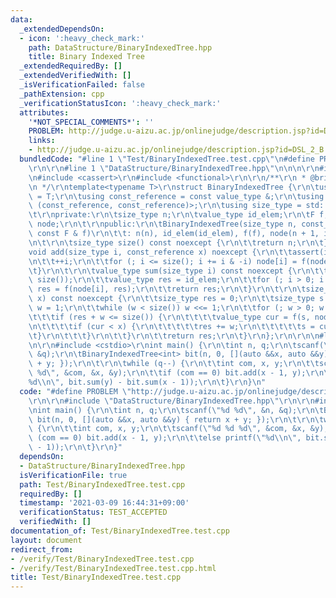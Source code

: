 ```yaml
---
data:
  _extendedDependsOn:
  - icon: ':heavy_check_mark:'
    path: DataStructure/BinaryIndexedTree.hpp
    title: Binary Indexed Tree
  _extendedRequiredBy: []
  _extendedVerifiedWith: []
  _isVerificationFailed: false
  _pathExtension: cpp
  _verificationStatusIcon: ':heavy_check_mark:'
  attributes:
    '*NOT_SPECIAL_COMMENTS*': ''
    PROBLEM: http://judge.u-aizu.ac.jp/onlinejudge/description.jsp?id=DSL_2_B
    links:
    - http://judge.u-aizu.ac.jp/onlinejudge/description.jsp?id=DSL_2_B
  bundledCode: "#line 1 \"Test/BinaryIndexedTree.test.cpp\"\n#define PROBLEM \"http://judge.u-aizu.ac.jp/onlinejudge/description.jsp?id=DSL_2_B\"\
    \r\n\r\n#line 1 \"DataStructure/BinaryIndexedTree.hpp\"\n\n\n\r\n#include <vector>\r\
    \n#include <cassert>\r\n#include <functional>\r\n\r\n/**\r\n * @brief https://tkmst201.github.io/Library/DataStructure/BinaryIndexedTree.hpp\r\
    \n */\r\ntemplate<typename T>\r\nstruct BinaryIndexedTree {\r\n\tusing value_type\
    \ = T;\r\n\tusing const_reference = const value_type &;\r\n\tusing F = std::function<value_type\
    \ (const_reference, const_reference)>;\r\n\tusing size_type = std::size_t;\r\n\
    \t\r\nprivate:\r\n\tsize_type n;\r\n\tvalue_type id_elem;\r\n\tF f;\r\n\tstd::vector<value_type>\
    \ node;\r\n\t\r\npublic:\r\n\tBinaryIndexedTree(size_type n, const_reference id_elem,\
    \ const F & f)\r\n\t\t: n(n), id_elem(id_elem), f(f), node(n + 1, id_elem) {}\r\
    \n\t\r\n\tsize_type size() const noexcept {\r\n\t\treturn n;\r\n\t}\r\n\t\r\n\t\
    void add(size_type i, const_reference x) noexcept {\r\n\t\tassert(i < size());\r\
    \n\t\t++i;\r\n\t\tfor (; i <= size(); i += i & -i) node[i] = f(node[i], x);\r\n\
    \t}\r\n\t\r\n\tvalue_type sum(size_type i) const noexcept {\r\n\t\tassert(i <=\
    \ size());\r\n\t\tvalue_type res = id_elem;\r\n\t\tfor (; i > 0; i -= i & -i)\
    \ res = f(node[i], res);\r\n\t\treturn res;\r\n\t}\r\n\t\r\n\tsize_type lower_bound(const_reference\
    \ x) const noexcept {\r\n\t\tsize_type res = 0;\r\n\t\tsize_type s = id_elem,\
    \ w = 1;\r\n\t\twhile (w < size()) w <<= 1;\r\n\t\tfor (; w > 0; w >>= 1) {\r\n\
    \t\t\tif (res + w <= size()) {\r\n\t\t\t\tvalue_type cur = f(s, node[res + w]);\r\
    \n\t\t\t\tif (cur < x) {\r\n\t\t\t\t\tres += w;\r\n\t\t\t\t\ts = cur;\r\n\t\t\t\
    \t}\r\n\t\t\t}\r\n\t\t}\r\n\t\treturn res;\r\n\t}\r\n};\r\n\r\n\n#line 4 \"Test/BinaryIndexedTree.test.cpp\"\
    \n\r\n#include <cstdio>\r\nint main() {\r\n\tint n, q;\r\n\tscanf(\"%d %d\", &n,\
    \ &q);\r\n\tBinaryIndexedTree<int> bit(n, 0, [](auto &&x, auto &&y) { return x\
    \ + y; });\r\n\t\r\n\twhile (q--) {\r\n\t\tint com, x, y;\r\n\t\tscanf(\"%d %d\
    \ %d\", &com, &x, &y);\r\n\t\tif (com == 0) bit.add(x - 1, y);\r\n\t\telse printf(\"\
    %d\\n\", bit.sum(y) - bit.sum(x - 1));\r\n\t}\r\n}\n"
  code: "#define PROBLEM \"http://judge.u-aizu.ac.jp/onlinejudge/description.jsp?id=DSL_2_B\"\
    \r\n\r\n#include \"DataStructure/BinaryIndexedTree.hpp\"\r\n\r\n#include <cstdio>\r\
    \nint main() {\r\n\tint n, q;\r\n\tscanf(\"%d %d\", &n, &q);\r\n\tBinaryIndexedTree<int>\
    \ bit(n, 0, [](auto &&x, auto &&y) { return x + y; });\r\n\t\r\n\twhile (q--)\
    \ {\r\n\t\tint com, x, y;\r\n\t\tscanf(\"%d %d %d\", &com, &x, &y);\r\n\t\tif\
    \ (com == 0) bit.add(x - 1, y);\r\n\t\telse printf(\"%d\\n\", bit.sum(y) - bit.sum(x\
    \ - 1));\r\n\t}\r\n}"
  dependsOn:
  - DataStructure/BinaryIndexedTree.hpp
  isVerificationFile: true
  path: Test/BinaryIndexedTree.test.cpp
  requiredBy: []
  timestamp: '2021-03-09 16:44:31+09:00'
  verificationStatus: TEST_ACCEPTED
  verifiedWith: []
documentation_of: Test/BinaryIndexedTree.test.cpp
layout: document
redirect_from:
- /verify/Test/BinaryIndexedTree.test.cpp
- /verify/Test/BinaryIndexedTree.test.cpp.html
title: Test/BinaryIndexedTree.test.cpp
---
```

